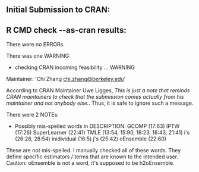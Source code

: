 ## Initial Submission to CRAN:

## R CMD check --as-cran results:
There were no ERRORs.

There was one WARNING:

* checking CRAN incoming feasibility ... WARNING

Maintainer: 'Chi Zhang <chi.zhang@berkeley.edu>'

According to CRAN Maintainer Uwe Ligges, *This is just a note that reminds CRAN maintainers 
to check that the submission comes actually from his maintainer and not anybody else.*. 
Thus, it is safe to ignore such a message.

There were 2 NOTEs:

* Possibly mis-spelled words in DESCRIPTION:
  GCOMP (17:63)
  IPTW (17:26)
  SuperLearner (22:41)
  TMLE (13:54, 15:90, 16:23, 16:43, 21:41)
  i's (26:28, 28:54)
  inidividual (16:5)
  j's (25:42)
  oEnsemble (22:60)
  
These are not mis-spelled. I manually checked all of these words.
They define specific estimators / terms that are known to the intended user.  
Caution: oEnsemble is not a word, it's supposed to be  h2oEnsemble.
